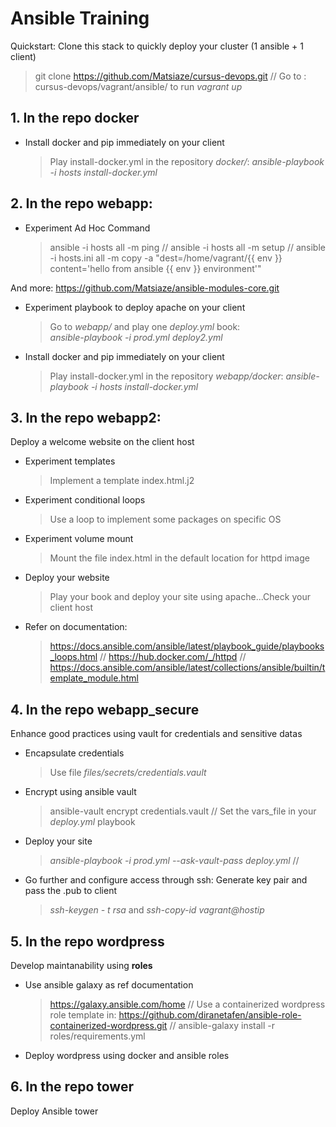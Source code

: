 # Ansible Training
Quickstart: Clone this stack to quickly deploy your cluster (1 ansible + 1 client) 
  > git clone https://github.com/Matsiaze/cursus-devops.git
  >  // Go to : cursus-devops/vagrant/ansible/ to run *vagrant up*

## 1. In the repo **docker** 
- Install docker and pip immediately on your client
  > Play install-docker.yml in the repository *docker/*:
  > *ansible-playbook -i hosts install-docker.yml* 

## 2. In the repo **webapp**:
- Experiment Ad Hoc Command
  > ansible -i hosts all -m ping
  > // ansible -i hosts all -m setup
  > // ansible -i hosts.ini all -m copy -a "dest=/home/vagrant/{{ env }} content='hello from ansible {{ env }} environment'"

And more: https://github.com/Matsiaze/ansible-modules-core.git

- Experiment playbook to deploy apache on your client
  > Go to *webapp/* and play one *deploy.yml* book:  
  > *ansible-playbook -i prod.yml deploy2.yml*

- Install docker and pip immediately on your client
  > Play install-docker.yml in the repository *webapp/docker*: 
  > *ansible-playbook -i hosts install-docker.yml*

## 3. In the repo **webapp2**:

Deploy a welcome website on the client host
- Experiment templates
  > Implement a template index.html.j2
- Experiment conditional loops
  > Use a loop to implement some packages on specific OS
- Experiment volume mount
  > Mount the file index.html in the default location for httpd image
- Deploy your website
  > Play your book and deploy your site using apache...Check your client host
- Refer on documentation:
  > https://docs.ansible.com/ansible/latest/playbook_guide/playbooks_loops.html // https://hub.docker.com/_/httpd // https://docs.ansible.com/ansible/latest/collections/ansible/builtin/template_module.html

## 4. In the repo **webapp_secure**

Enhance good practices using vault for credentials and sensitive datas

- Encapsulate credentials
  > Use file *files/secrets/credentials.vault*
- Encrypt using ansible vault
  > ansible-vault encrypt credentials.vault //
  > Set the vars_file in your *deploy.yml* playbook
- Deploy your site
  >  *ansible-playbook -i prod.yml --ask-vault-pass deploy.yml* //
- Go further and configure access through ssh: Generate key pair and pass the .pub to client
  > *ssh-keygen - t rsa*  and *ssh-copy-id vagrant@hostip*

## 5. In the repo **wordpress**

Develop maintanability using **roles**
- Use ansible galaxy as ref documentation
  > https://galaxy.ansible.com/home //
  > Use a containerized wordpress role template in: https://github.com/diranetafen/ansible-role-containerized-wordpress.git // ansible-galaxy install -r roles/requirements.yml
- Deploy wordpress using docker and ansible roles

## 6. In the repo **tower**

Deploy Ansible tower
